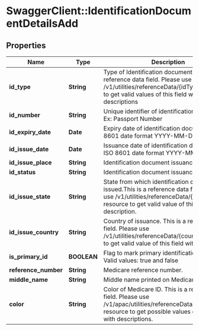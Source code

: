 # SwaggerClient::IdentificationDocumentDetailsAdd

## Properties
Name | Type | Description | Notes
------------ | ------------- | ------------- | -------------
**id_type** | **String** | Type of Identification document. This is a reference data field. Please use /v1/utilities/referenceData/{idType} resource to get valid values of this field with descriptions | [optional] 
**id_number** | **String** | Unique identifier of identification document. Ex: Passport Number | [optional] 
**id_expiry_date** | **Date** | Expiry date of identification document in ISO 8601 date format YYYY-MM-DD | [optional] 
**id_issue_date** | **Date** | Issuance date of identification document in ISO 8601 date format YYYY-MM-DD | [optional] 
**id_issue_place** | **String** | Identification document issuance place | [optional] 
**id_status** | **String** | Identification document issuance status | [optional] 
**id_issue_state** | **String** | State from which identification document was issued.This is a reference data field. Please use /v1/utilities/referenceData/{addressState} resource to get valid value of this field with description. | [optional] 
**id_issue_country** | **String** | Country of issuance. This is a reference data field. Please use /v1/utilities/referenceData/{country} resource to get valid value of this field with description. | [optional] 
**is_primary_id** | **BOOLEAN** | Flag to mark primary identification document. Valid values: true and false | [optional] 
**reference_number** | **String** | Medicare reference number. | [optional] 
**middle_name** | **String** | Middle name printed on Medicare ID. | [optional] 
**color** | **String** | Color of Medicare ID. This is a reference data field. Please use /v1/apac/utilities/referenceData/{idCardColor} resource to get possible values of this field with descriptions. | [optional] 

